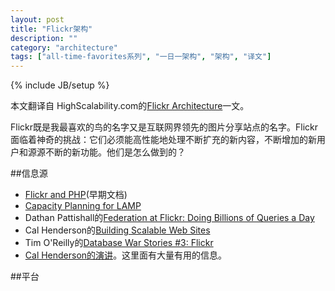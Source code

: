 ```yaml
---
layout: post
title: "Flickr架构"
description: ""
category: "architecture"
tags: ["all-time-favorites系列", "一日一架构", "架构", "译文"]
---
```

{% include JB/setup %}

本文翻译自 HighScalability.com的[Flickr Architecture](http://highscalability.com/flickr-architecture)一文。

Flickr既是我最喜欢的鸟的名字又是互联网界领先的图片分享站点的名字。Flickr面临着神奇的挑战：它们必须能高性能地处理不断扩充的新内容，不断增加的新用户和源源不断的新功能。他们是怎么做到的？

##信息源
* [Flickr and PHP](http://www.niallkennedy.com/blog/uploads/flickr_php.pdf)(早期文档)  
* [Capacity Planning for LAMP](http://www.kitchensoap.com/talks/MySQLConf2007-Capacity.pdf)  
* Dathan Pattishall的[Federation at Flickr: Doing Billions of Queries a Day](http://mysqldba.blogspot.com/2008/04/mysql-uc-2007-presentation-file.html)  
* Cal Henderson的[Building Scalable Web Sites](http://highscalability.com/book-building-scalable-web-sites)  
* Tim O'Reilly的[Database War Stories #3: Flickr ](http://radar.oreilly.com/archives/2006/04/database_war_stories_3_flickr.html)  
* [Cal Henderson的演讲](http://www.iamcal.com/talks/)。这里面有大量有用的信息。  

##平台
